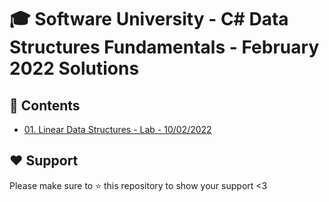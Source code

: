 # :mortar_board: Software University - C# Data Structures Fundamentals - February 2022 Solutions

## :orange_book: Contents 
* [01. Linear Data Structures - Lab - 10/02/2022](https://github.com/vassdeniss/software-university-courses/tree/master/csharp-data-structures-fundamentals/01.LinearDataStructures) 

## :heart: Support
Please make sure to :star: this repository to show your support <3